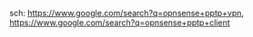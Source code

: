 sch: https://www.google.com/search?q=opnsense+pptp+vpn, https://www.google.com/search?q=opnsense+pptp+client
